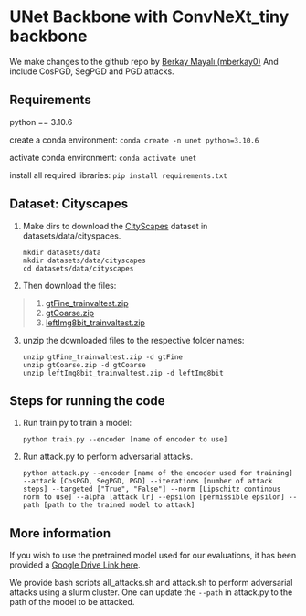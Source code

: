 # UNet Backbone with ConvNeXt_tiny backbone

We make changes to the github repo by [Berkay Mayalı (mberkay0)](https://github.com/mberkay0/pretrained-backbones-unet)
And include CosPGD, SegPGD and PGD attacks.

## Requirements

python == 3.10.6

create a conda environment: `conda create -n unet python=3.10.6`

activate conda environment: `conda activate unet`

install all required libraries: `pip install requirements.txt`

## Dataset: Cityscapes

1. Make dirs to download the [CityScapes](https://www.cityscapes-dataset.com/) dataset in datasets/data/cityspaces.
    ```
    mkdir datasets/data
    mkdir datasets/data/cityscapes
    cd datasets/data/cityscapes
    ```

2. Then download the files:
    
>    1. [gtFine_trainvaltest.zip](https://www.cityscapes-dataset.com/file-handling/?packageID=1)
>    2. [gtCoarse.zip](https://www.cityscapes-dataset.com/file-handling/?packageID=2)
>    3. [leftImg8bit_trainvaltest.zip](https://www.cityscapes-dataset.com/file-handling/?packageID=3)
    

3. unzip the downloaded files to the respective folder names:
    ```
    unzip gtFine_trainvaltest.zip -d gtFine
    unzip gtCoarse.zip -d gtCoarse
    unzip leftImg8bit_trainvaltest.zip -d leftImg8bit
    ```

## Steps for running the code

1. Run train.py to train a model:
    ```
    python train.py --encoder [name of encoder to use]
    ```

2. Run attack.py to perform adversarial attacks. 
    ```
    python attack.py --encoder [name of the encoder used for training] --attack [CosPGD, SegPGD, PGD] --iterations [number of attack steps] --targeted ["True", "False"] --norm [Lipschitz continous norm to use] --alpha [attack lr] --epsilon [permissible epsilon] --path [path to the trained model to attack]
    ```

## More information

If you wish to use the pretrained model used for our evaluations, it has been provided a [Google Drive Link here](https://drive.google.com/file/d/1_bf-87_-GgGR7CMk6bMlDAFcXQf2VMgx/view?usp=sharing).

We provide bash scripts all_attacks.sh and attack.sh to perform adversarial attacks using a slurm cluster.
One can update the `--path` in attack.py to the path of the model to be attacked.